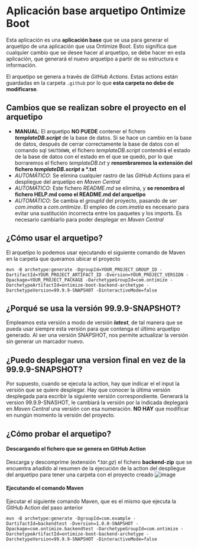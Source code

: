 # Aplicación base arquetipo Ontimize Boot
Esta aplicación es una **aplicación base** que se usa para generar el arquetipo de una aplicación que usa Ontimize Boot. Esto significa que cualquier cambio que se desee hacer al arquetipo, se debe hacer en esta aplicación, que generará el nuevo arquetipo a partir de su estructura e información.

El arquetipo se genera a través de *GitHub Actions*. Estas actions están guardadas en la carpeta <code>.github</code> por
lo que **esta carpeta no debe de modificarse**.

## Cambios que se realizan sobre el proyecto en el arquetipo
* **MANUAL**: El arquetipo **NO PUEDE** contener el fichero ***templateDB.script*** de la base de datos. Si se hace un cambio en la base de datos, después de cerrar correctamente la base de datos con el comando sql <code>SHUTDOWN</code>, el fichero *templateDB.script* contendrá el estado de la base de datos con el estado en el que se quedó, por lo que borraremos el fichero *templateDB.txt* y **renombraremos la extensión del fichero *templateDB.script* a \*.txt**
* *AUTOMÁTICO*: Se elimina cualquier rastro de las *GitHub Actions* para el despliegue del arquetipo en *Maven Central* 
* *AUTOMÁTICO*: Este fichero *README.md* se elimina, y **se renombra el fichero HELP.md como el README.md del arquetipo**
* *AUTOMÁTICO*: Se cambia el *groupId* del proyecto, pasando de ser *com.imatia* a *com.ontimize*. El empleo de *com.imatia* es necesario para evitar una sustitución incorrecta entre los paquetes y los imports. Es necesario cambiarlo para poder desplegar en *Maven Central*

## ¿Cómo usar el arquetipo?
El arquetipo lo podemos usar ejecutando el siguiente comando de Maven en la carpeta que queramos ubicar el proyecto
```
mvn -B archetype:generate -DgroupId=YOUR_PROJECT_GROUP_ID -DartifactId=YOUR_PROJECT_ARTIFACT_ID -Dversion=YOUR_PROJECT_VERSION -Dpackage=YOUR_PROJECT_PACKAGE -DarchetypeGroupId=com.ontimize -DarchetypeArtifactId=ontimize-boot-backend-archetype -DarchetypeVersion=99.9.9-SNAPSHOT -DinteractiveMode=false
```
## ¿Porqué se usa la versión 99.9.9-SNAPSHOT?
Empleamos esta versión a modo de versión ***latest***, de tal manera que se pueda usar siempre esta versión para que contenga el último arquetipo generado. Al ser una versión SNAPSHOT, nos permite actualizar la versión sin generar un marcador nuevo.

## ¿Puedo desplegar una version final en vez de la 99.9.9-SNAPSHOT?
Por supuesto, cuando se ejecuta la action, hay que indicar el el input la versión que se quiere desplegar. Hay que conocer la última versión desplegada para escribir la siguiente versión correspondiente. Generará la version 99.9.9-SNASHOT, le cambiará la versión por la indicada deplegará en *Maven Central* una versión con esa numeración. **NO HAY** que modificar en nungún momento la versión del proyecto.

## ¿Cómo probar el arquetipo?
#### Descargando el fichero que se genera en GitHub Action
Descarga y descomprime (extensión *\*.tar.gz*) el fichero **backend-zip** que se encuentra añadido al resumen de la ejecución de la action del despliegue del arquetipo para tener una carpeta con el proyecto creado
![image](https://i.imgur.com/rdyvGmI.png)
#### Ejecutando el comando Maven
Ejecutar el siguiente comando Maven, que es el mismo que ejecuta la GitHub Action del paso anterior
```
mvn -B archetype:generate -DgroupId=com.example -DartifactId=backendtest -Dversion=1.0.0-SNAPSHOT -Dpackage=com.ontimize.backendtest -DarchetypeGroupId=com.ontimize -DarchetypeArtifactId=ontimize-boot-backend-archetype -DarchetypeVersion=99.9.9-SNAPSHOT -DinteractiveMode=false
```
